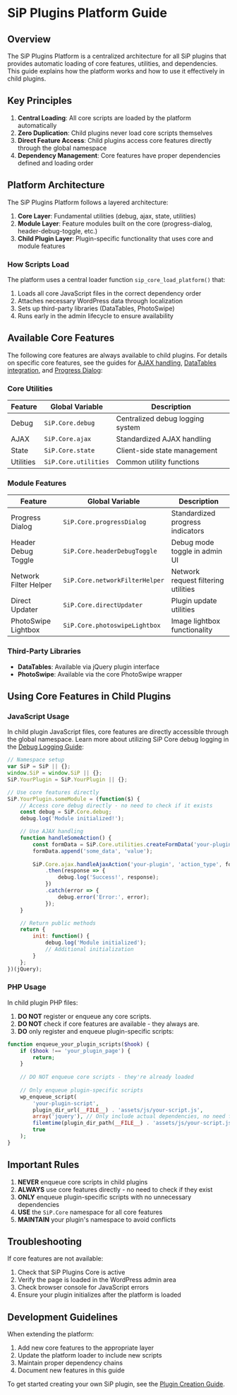 # SiP Plugins Platform Guide

## Overview

The SiP Plugins Platform is a centralized architecture for all SiP plugins that provides automatic loading of core features, utilities, and dependencies. This guide explains how the platform works and how to use it effectively in child plugins.

## Key Principles

1. **Central Loading**: All core scripts are loaded by the platform automatically
2. **Zero Duplication**: Child plugins never load core scripts themselves
3. **Direct Feature Access**: Child plugins access core features directly through the global namespace
4. **Dependency Management**: Core features have proper dependencies defined and loading order

## Platform Architecture

The SiP Plugins Platform follows a layered architecture:

1. **Core Layer**: Fundamental utilities (debug, ajax, state, utilities)
2. **Module Layer**: Feature modules built on the core (progress-dialog, header-debug-toggle, etc.)
3. **Child Plugin Layer**: Plugin-specific functionality that uses core and module features

### How Scripts Load

The platform uses a central loader function `sip_core_load_platform()` that:

1. Loads all core JavaScript files in the correct dependency order
2. Attaches necessary WordPress data through localization
3. Sets up third-party libraries (DataTables, PhotoSwipe)
4. Runs early in the admin lifecycle to ensure availability

## Available Core Features

The following core features are always available to child plugins. For details on specific core features, see the guides for [AJAX handling](./sip-plugin-ajax.md), [DataTables integration](./sip-feature-datatables.md), and [Progress Dialog](./sip-feature-progress-dialog.md):

### Core Utilities

| Feature | Global Variable | Description |
|---------|----------------|-------------|
| Debug | `SiP.Core.debug` | Centralized debug logging system |
| AJAX | `SiP.Core.ajax` | Standardized AJAX handling |
| State | `SiP.Core.state` | Client-side state management |
| Utilities | `SiP.Core.utilities` | Common utility functions |

### Module Features

| Feature | Global Variable | Description |
|---------|----------------|-------------|
| Progress Dialog | `SiP.Core.progressDialog` | Standardized progress indicators |
| Header Debug Toggle | `SiP.Core.headerDebugToggle` | Debug mode toggle in admin UI |
| Network Filter Helper | `SiP.Core.networkFilterHelper` | Network request filtering utilities |
| Direct Updater | `SiP.Core.directUpdater` | Plugin update utilities |
| PhotoSwipe Lightbox | `SiP.Core.photoswipeLightbox` | Image lightbox functionality |

### Third-Party Libraries

- **DataTables**: Available via jQuery plugin interface
- **PhotoSwipe**: Available via the core PhotoSwipe wrapper

## Using Core Features in Child Plugins

### JavaScript Usage

In child plugin JavaScript files, core features are directly accessible through the global namespace. Learn more about utilizing SiP Core debug logging in the [Debug Logging Guide](./sip-development-debug-logging.md):

```javascript
// Namespace setup
var SiP = SiP || {};
window.SiP = window.SiP || {};
SiP.YourPlugin = SiP.YourPlugin || {};

// Use core features directly
SiP.YourPlugin.someModule = (function($) {
    // Access core debug directly - no need to check if it exists
    const debug = SiP.Core.debug;
    debug.log('Module initialized!');

    // Use AJAX handling
    function handleSomeAction() {
        const formData = SiP.Core.utilities.createFormData('your-plugin', 'action_type', 'action');
        formData.append('some_data', 'value');
        
        SiP.Core.ajax.handleAjaxAction('your-plugin', 'action_type', formData)
            .then(response => {
                debug.log('Success!', response);
            })
            .catch(error => {
                debug.error('Error:', error);
            });
    }

    // Return public methods
    return {
        init: function() {
            debug.log('Module initialized');
            // Additional initialization
        }
    };
})(jQuery);
```

### PHP Usage

In child plugin PHP files:

1. **DO NOT** register or enqueue any core scripts.
2. **DO NOT** check if core features are available - they always are.
3. **DO** only register and enqueue plugin-specific scripts:

```php
function enqueue_your_plugin_scripts($hook) {
    if ($hook !== 'your_plugin_page') {
        return;
    }
    
    // DO NOT enqueue core scripts - they're already loaded
    
    // Only enqueue plugin-specific scripts
    wp_enqueue_script(
        'your-plugin-script',
        plugin_dir_url(__FILE__) . 'assets/js/your-script.js',
        array('jquery'), // Only include actual dependencies, no need for core scripts
        filemtime(plugin_dir_path(__FILE__) . 'assets/js/your-script.js'),
        true
    );
}
```

## Important Rules

1. **NEVER** enqueue core scripts in child plugins
2. **ALWAYS** use core features directly - no need to check if they exist
3. **ONLY** enqueue plugin-specific scripts with no unnecessary dependencies
4. **USE** the `SiP.Core` namespace for all core features
5. **MAINTAIN** your plugin's namespace to avoid conflicts

## Troubleshooting

If core features are not available:

1. Check that SiP Plugins Core is active
2. Verify the page is loaded in the WordPress admin area
3. Check browser console for JavaScript errors
4. Ensure your plugin initializes after the platform is loaded

## Development Guidelines

When extending the platform:

1. Add new core features to the appropriate layer 
2. Update the platform loader to include new scripts
3. Maintain proper dependency chains
4. Document new features in this guide

To get started creating your own SiP plugin, see the [Plugin Creation Guide](./sip-plugin-creation.md).
